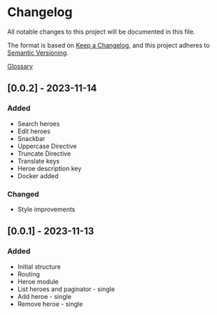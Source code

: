 # Changelog

All notable changes to this project will be documented in this file.

The format is based on [Keep a Changelog](https://keepachangelog.com/en/1.0.0/),
and this project adheres to [Semantic Versioning](https://semver.org/spec/v2.0.0.html).

[Glossary](#glossary)

## [0.0.2] - 2023-11-14

### Added

- Search heroes
- Edit heroes
- Snackbar
- Uppercase Directive
- Truncate Directive
- Translate keys
- Heroe description key
- Docker added

### Changed

- Style improvements

## [0.0.1] - 2023-11-13

### Added

- Initial structure
- Routing
- Heroe module
- List heroes and paginator - single
- Add heroe - single
- Remove heroe - single
